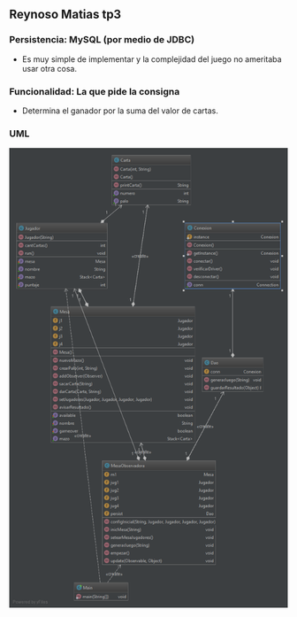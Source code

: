 ## Reynoso Matias tp3


### Persistencia: MySQL (por medio de JDBC)
- Es muy simple de implementar y la complejidad del juego no ameritaba usar otra cosa.


### Funcionalidad: La que pide la consigna
- Determina el ganador por la suma del valor de cartas.

### UML
![UML](https://github.com/matirey/LabV/blob/tp3/diagram.png)
